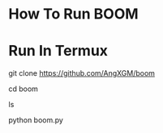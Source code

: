 # How To Run BOOM

# Run In Termux

git clone https://github.com/AngXGM/boom

cd boom

ls

python boom.py
